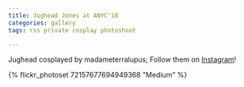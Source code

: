```yaml
---
title: Jughead Jones at ANYC'18
categories: gallery
tags: rss private cosplay photoshoot

---
```


Jughead cosplayed by madameterralupus; Follow them on [Instagram](https://www.instagram.com/madameterralupus)!

{% flickr_photoset 72157677694949368 "Medium" %}